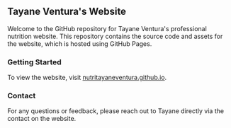 ## Tayane Ventura's Website

Welcome to the GitHub repository for Tayane Ventura's professional nutrition website. This repository contains the source code and assets for the website, which is hosted using GitHub Pages.

### Getting Started

To view the website, visit [nutritayaneventura.github.io](https://nutritayaneventura.github.io/).

### Contact

For any questions or feedback, please reach out to Tayane directly via the contact on the website.

